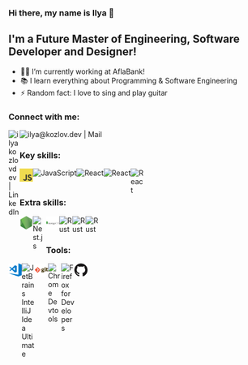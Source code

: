 ### Hi there, my name is Ilya 👋

## I'm a Future Master of Engineering, Software Developer and Designer!
- 👨‍💻 I’m currently working at AflaBank!
- 📚 I learn everything about Programming & Software Engineering
- ⚡ Random fact: I love to sing and play guitar

### Connect with me:

[<img align="left" style="height: 26px, width: 26px" alt="ilyakozlovdev | LinkedIn" width="22px" src="https://cdn.jsdelivr.net/npm/simple-icons@v3/icons/linkedin.svg" />][linkedin]

<a href="mailto:ilya@kozlov.dev">
  <img 
    align="left"
    style="height: 26px, width: 26px"
    alt="ilya@kozlov.dev | Mail"
    src="https://cdn.iconscout.com/icon/free/png-512/mail-1138-827052.png" 
  />
</a>

<br />

### Key skills:

<a href="https://javascript.com">
  <img 
    align="left"
    alt="JavaScript"
    width="26px"
    style="height: 26px, width: 26px"
    src="https://raw.githubusercontent.com/github/explore/80688e429a7d4ef2fca1e82350fe8e3517d3494d/topics/javascript/javascript.png"
  />
</a>
<a href="https://www.typescriptlang.org">
  <img 
    align="left" 
    style="height: 26px, width: 26px" 
    alt="JavaScript"
    src="https://upload.wikimedia.org/wikipedia/commons/thumb/4/4c/Typescript_logo_2020.svg/1200px-Typescript_logo_2020.svg.png"
  />
</a>
<a href="https://reactjs.org">
  <img 
    align="left" 
    style="height: 26px, width: 26px" 
    alt="React"
    src="https://cdn.iconscout.com/icon/free/png-512/react-1-282599.png"
  />
</a>
</a>
<a href="https://vuejs.org">
  <img 
    align="left" 
    style="height: 26px, width: 26px" 
    alt="React"
    src="https://vuejs.org/images/logo.png"
  />
</a>

<a href="https://vuejs.org">
  <img align="left" style="height: 26px, width: 26px" alt="React" width="26px" src="https://vuejs.org/images/logo.png" />
</a>


<br />
<br />

### Extra skills:

<a href="https://nodejs.org/en/">
  <img align="left" style="height: 26px, width: 26px" alt="Node.js" width="26px" src="https://raw.githubusercontent.com/github/explore/80688e429a7d4ef2fca1e82350fe8e3517d3494d/topics/nodejs/nodejs.png" />
</a>
<a href="https://nestjs.com">
  <img align="left" style="height: 26px, width: 26px" alt="Nest.js" width="26px" src="https://cdn.cybrhome.com/media/website/live/icon/icon_nestjs.com_f1a96b.png" />
</a>
<a href="https://www.mongodb.com">
  <img align="left" style="height: 26px, width: 26px" alt="MongoDB" width="26px" src="https://raw.githubusercontent.com/github/explore/80688e429a7d4ef2fca1e82350fe8e3517d3494d/topics/mongodb/mongodb.png" />
</a>
<a href="https://www.rust-lang.org">
  <img align="left" style="height: 26px, width: 26px" alt="Rust" width="26px" src="https://www.rust-lang.org/static/images/rust-logo-blk.svg" />
</a>
<a href="https://flutter.dev">
  <img align="left" style="height: 26px, width: 26px" alt="Rust" width="26px" src="https://iconape.com/wp-content/png_logo_vector/flutter-logo.png" />
</a>
<a href="https://dart.dev">
  <img align="left" style="height: 26px, width: 26px" alt="Rust" width="26px" src="https://avatars.githubusercontent.com/u/1609975?s=280&v=4" />
</a>

<br />
<br />

### Tools:

<a href="https://code.visualstudio.com">
  <img align="left" style="height: 26px, width: 26px" alt="Visual Studio Code" width="26px" src="https://raw.githubusercontent.com/github/explore/80688e429a7d4ef2fca1e82350fe8e3517d3494d/topics/visual-studio-code/visual-studio-code.png" />
</a>
<a href="https://www.jetbrains.com">
  <img align="left" style="height: 26px, width: 26px" alt="JetBrains IntelliJ Idea Ultimate" width="26px" src="https://upload.wikimedia.org/wikipedia/commons/thumb/9/9c/IntelliJ_IDEA_Icon.svg/1200px-IntelliJ_IDEA_Icon.svg.png" />
</a>
<a href="https://git-scm.com">
  <img align="left" style="height: 26px, width: 26px" alt="Git" width="26px" src="https://raw.githubusercontent.com/github/explore/80688e429a7d4ef2fca1e82350fe8e3517d3494d/topics/git/git.png" />
</a>
<a href="https://developer.chrome.com/docs/devtools/">
  <img align="left" \style="height: 26px, width: 26px" alt="Chrome Devtools" width="26px" src="https://pbs.twimg.com/profile_images/762579160099385344/w5MfsnMn_400x400.jpg" />
</a>
<a href="https://www.mozilla.org/en-US/firefox/developer/?utm_source=firebug&utm_medium=lp&utm_campaign=switch&utm_content=landingpage">
  <img align="left" style="height: 26px, width: 26px" alt="Firefox for Developers" width="26px" 
       src="https://developer.mozilla.org/en-US/docs/Tools/logo-developer-quantum.png"
  />
</a>
<a href="https://github.com">
  <img align="left" style="height: 26px, width: 26px" alt="GitHub" width="26px" src="https://raw.githubusercontent.com/github/explore/78df643247d429f6cc873026c0622819ad797942/topics/github/github.png" />
</a>

[instagram]: https://instagram.com/_ilyakozlov
[linkedin]: https://linkedin.com/in/ilyakozlovdev
